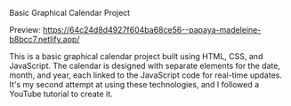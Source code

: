 Basic Graphical Calendar Project

Preview: https://64c24d8d4927f604ba68ce56--papaya-madeleine-b8bcc7.netlify.app/

This is a basic graphical calendar project built using HTML, CSS, and JavaScript. The calendar is designed with separate elements for the date, month, and year, each linked to the JavaScript code for real-time updates. It's my second attempt at using these technologies, and I followed a YouTube tutorial to create it.
